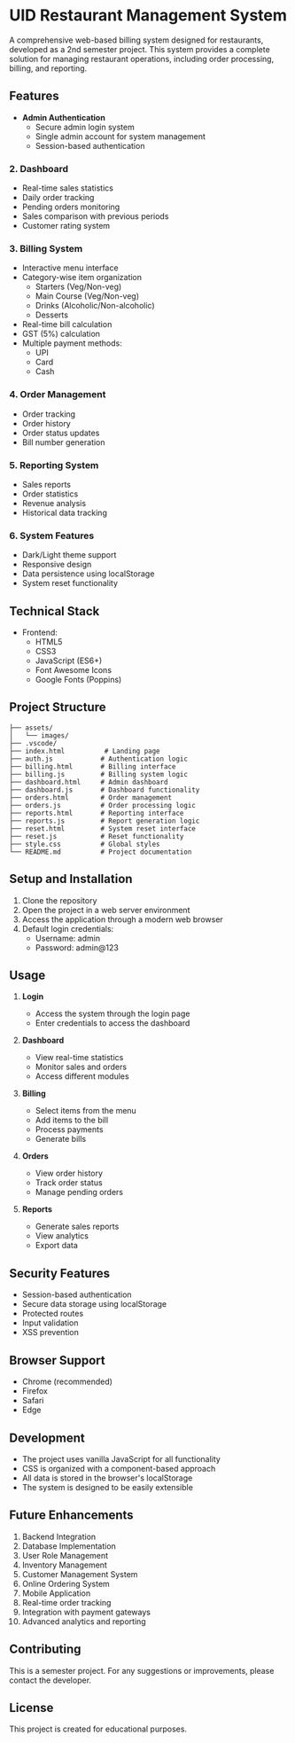 # UID Restaurant Management System

A comprehensive web-based billing system designed for restaurants, developed as a 2nd semester project. This system provides a complete solution for managing restaurant operations, including order processing, billing, and reporting.

## Features

- **Admin Authentication**
  - Secure admin login system
  - Single admin account for system management
  - Session-based authentication

### 2. Dashboard
- Real-time sales statistics
- Daily order tracking
- Pending orders monitoring
- Sales comparison with previous periods
- Customer rating system

### 3. Billing System
- Interactive menu interface
- Category-wise item organization
  - Starters (Veg/Non-veg)
  - Main Course (Veg/Non-veg)
  - Drinks (Alcoholic/Non-alcoholic)
  - Desserts
- Real-time bill calculation
- GST (5%) calculation
- Multiple payment methods:
  - UPI
  - Card
  - Cash

### 4. Order Management
- Order tracking
- Order history
- Order status updates
- Bill number generation

### 5. Reporting System
- Sales reports
- Order statistics
- Revenue analysis
- Historical data tracking

### 6. System Features
- Dark/Light theme support
- Responsive design
- Data persistence using localStorage
- System reset functionality

## Technical Stack

- Frontend:
  - HTML5
  - CSS3
  - JavaScript (ES6+)
  - Font Awesome Icons
  - Google Fonts (Poppins)

## Project Structure

```
├── assets/
│   └── images/
├── .vscode/
├── index.html          # Landing page
├── auth.js            # Authentication logic
├── billing.html       # Billing interface
├── billing.js         # Billing system logic
├── dashboard.html     # Admin dashboard
├── dashboard.js       # Dashboard functionality
├── orders.html        # Order management
├── orders.js          # Order processing logic
├── reports.html       # Reporting interface
├── reports.js         # Report generation logic
├── reset.html         # System reset interface
├── reset.js           # Reset functionality
├── style.css          # Global styles
└── README.md          # Project documentation
```

## Setup and Installation

1. Clone the repository
2. Open the project in a web server environment
3. Access the application through a modern web browser
4. Default login credentials:
   - Username: admin
   - Password: admin@123

## Usage

1. **Login**
   - Access the system through the login page
   - Enter credentials to access the dashboard

2. **Dashboard**
   - View real-time statistics
   - Monitor sales and orders
   - Access different modules

3. **Billing**
   - Select items from the menu
   - Add items to the bill
   - Process payments
   - Generate bills

4. **Orders**
   - View order history
   - Track order status
   - Manage pending orders

5. **Reports**
   - Generate sales reports
   - View analytics
   - Export data

## Security Features

- Session-based authentication
- Secure data storage using localStorage
- Protected routes
- Input validation
- XSS prevention

## Browser Support

- Chrome (recommended)
- Firefox
- Safari
- Edge

## Development

- The project uses vanilla JavaScript for all functionality
- CSS is organized with a component-based approach
- All data is stored in the browser's localStorage
- The system is designed to be easily extensible

## Future Enhancements

1. Backend Integration
2. Database Implementation
3. User Role Management
4. Inventory Management
5. Customer Management System
6. Online Ordering System
7. Mobile Application
8. Real-time order tracking
9. Integration with payment gateways
10. Advanced analytics and reporting

## Contributing

This is a semester project. For any suggestions or improvements, please contact the developer.

## License

This project is created for educational purposes.